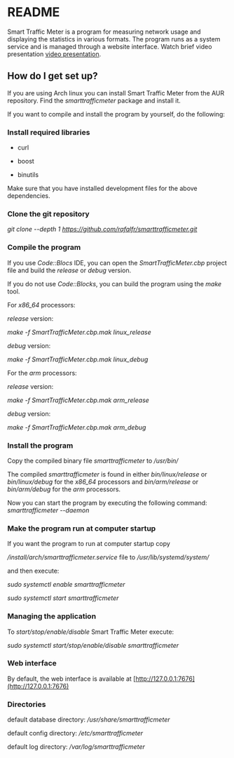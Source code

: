 # README #

Smart Traffic Meter is a program for measuring network usage and displaying the statistics in various formats. The program runs as a system service and is managed through a website interface. Watch brief video presentation [video presentation](https://youtu.be/BXddbb82FTA).

## How do I get set up?

If you are using Arch linux you can install Smart Traffic Meter from the AUR repository. Find the *smarttrafficmeter* package and install it.

If you want to compile and install the program by yourself, do the following:

### Install required libraries
* curl
+ boost
- binutils

Make sure that you have installed development files for the above dependencies.

### Clone the git repository
*git clone --depth 1 https://github.com/rafalfr/smarttrafficmeter.git*

### Compile the program
If you use *Code::Blocs* IDE, you can open the *SmartTrafficMeter.cbp* project file and build the *release* or *debug* version.

If you do not use *Code::Blocks*, you can build the program using the *make* tool.

For *x86_64* processors:

*release* version:

*make -f SmartTrafficMeter.cbp.mak linux_release*

*debug* version:

*make -f SmartTrafficMeter.cbp.mak linux_debug*

For the *arm* processors:

*release* version:

*make -f SmartTrafficMeter.cbp.mak arm_release*

*debug* version:

*make -f SmartTrafficMeter.cbp.mak arm_debug*

### Install the program

Copy the compiled binary file *smarttrafficmeter* to */usr/bin/*

The compiled *smarttrafficmeter* is found in either *bin/linux/release* or *bin/linux/debug* for the *x86_64* processors and *bin/arm/release* or *bin/arm/debug* for the *arm* processors.

Now you can start the program by executing the following command:
*smarttrafficmeter --daemon*

### Make the program run at computer startup

If you want the program to run at computer startup copy

*/install/arch/smarttrafficmeter.service* file to */usr/lib/systemd/system/*

and then execute:

*sudo systemctl enable smarttrafficmeter*

*sudo systemctl start smarttrafficmeter*

### Managing the application
To *start/stop/enable/disable* Smart Traffic Meter execute:

*sudo systemctl start/stop/enable/disable smarttrafficmeter*

### Web interface
By default, the web interface is available at [http://127.0.0.1:7676](http://127.0.0.1:7676)

### Directories
default database directory: */usr/share/smarttrafficmeter*

default config directory: */etc/smarttrafficmeter*

default log directory: */var/log/smarttrafficmeter*
